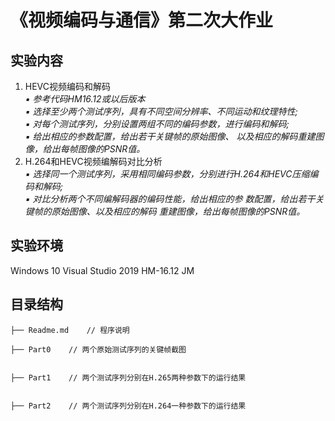 # 《视频编码与通信》第二次大作业

## 实验内容

1. HEVC视频编码和解码  
_▪ 参考代码HM16.12或以后版本  
▪ 选择至少两个测试序列，具有不同空间分辨率、不同运动和纹理特性;  
▪ 对每个测试序列，分别设置两组不同的编码参数，进行编码和解码;  
▪ 给出相应的参数配置，给出若干关键帧的原始图像、 以及相应的解码重建图像，给出每帧图像的PSNR值。_
2. H.264和HEVC视频编解码对比分析  
_▪ 选择同一个测试序列，采用相同编码参数，分别进行H.264和HEVC压缩编码和解码;  
▪ 对比分析两个不同编解码器的编码性能，给出相应的参 数配置，给出若干关键帧的原始图像、以及相应的解码 重建图像，给出每帧图像的PSNR值。_  

## 实验环境

Windows 10
Visual Studio 2019
HM-16.12
JM

## 目录结构
```
├── Readme.md    // 程序说明

├── Part0    // 两个原始测试序列的关键帧截图


├── Part1    // 两个测试序列分别在H.265两种参数下的运行结果                  


├── Part2    // 两个测试序列分别在H.264一种参数下的运行结果                					

```



